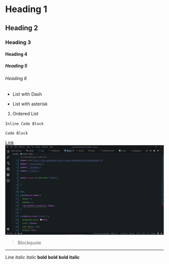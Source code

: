 # Heading 1
## Heading 2
### Heading 3
#### Heading 4
##### Heading 5
###### Heading 6

- List with Dash
* List with asterisk
1. Ordered List

`Inline Code Block`
```
Code Block
```

[Link](https://github.com/beastdestroyer/vscode-firefox-quantum-themes)
![Image](https://github.com/beastdestroyer/vscode-firefox-quantum-themes/blob/master/test%20files/screenshots/css.png)

> Blockquote
--- 
Line
*italic* _italic_
**bold** __bold__
**__bold italic__**


